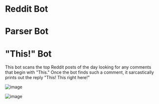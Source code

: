 # Reddit Bot


# Parser Bot


# "This!" Bot
This bot scans the top Reddit posts of the day looking for any comments that begin with "This." Once the bot finds such a comment, it sarcastically prints out the reply "This! This right here!"

![image](https://user-images.githubusercontent.com/91224707/153680492-bb58a36a-468f-4daf-94eb-b411d3fdbd26.png)

![image](https://user-images.githubusercontent.com/91224707/153680454-a848c9a3-d3c3-4d1e-8b23-b6f78249b2a5.png)
